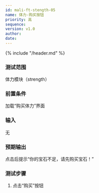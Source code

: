 ```yaml
---
id: mali-ft-stength-05
name: 体力-购买按钮
priority: 高
sequence: 
version: v1.0
author: 
date: 
---
```


{% include "/header.md" %}


### 测试范围
 体力模块（strength） 

### 前置条件
 加载“购买体力”界面
### 输入
  无
### 预期输出
  点击后提示“你的宝石不足，请先购买宝石！”
  
### 测试步骤
  1. 点击“购买”按钮



